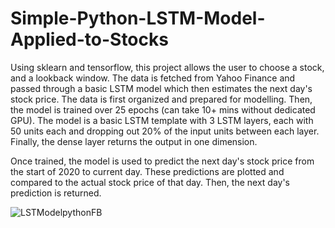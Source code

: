 # Simple-Python-LSTM-Model-Applied-to-Stocks
Using sklearn and tensorflow, this project allows the user to choose a stock, and a lookback window. The data is fetched from Yahoo Finance and passed through a basic LSTM model which then estimates the next day's stock price.
The data is first organized and prepared for modelling. Then, the model is trained over 25 epochs (can take 10+ mins without dedicated GPU). 
The model is a basic LSTM template with 3 LSTM layers, each with 50 units each and dropping out 20% of the input units between each layer. Finally, the dense layer returns the output in one dimension.

Once trained, the model is used to predict the next day's stock price from the start of 2020 to current day. These predictions are plotted and compared to the actual stock price of that day. Then, the next day's prediction is returned.

![LSTModelpythonFB](https://user-images.githubusercontent.com/103123677/162008654-b8593316-0dfb-45d6-aa16-e6da18e1334e.png)


